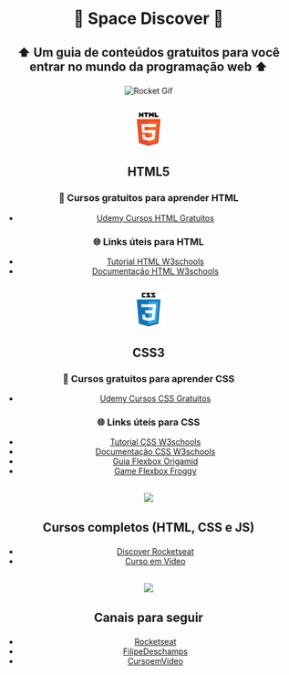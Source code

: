   # <p align="center">🚀 Space Discover 🚀</p>
  ## <p align="center">⬆️ Um guia de conteúdos gratuitos para você entrar no mundo da programação web ⬆️</p>

  <p align="center"><img src="https://c.tenor.com/aqjGQV7crbgAAAAC/rocket.gif" alt="Rocket Gif" /></p>

  ## 

  <p align="center"><img src="https://raw.githubusercontent.com/devicons/devicon/master/icons/html5/html5-original-wordmark.svg" width="60" /> </p>
  
  ## <p align="center">HTML5</p>

  ### <p align="center">📓 Cursos gratuitos para aprender HTML</p>
  <nav>
    <ul align="center">
      <li>
        <a href="https://www.udemy.com/topic/html5/?price=price-free&sort=popularity" target="_blank">Udemy Cursos HTML Gratuitos</a>
      </li>
    </ul>
  </nav>

  ### <p align="center">🌐 Links úteis para HTML</p>
  <nav>
    <ul align="center">
      <li>
        <a href="https://www.w3schools.com/html/default.asp" target="_blank">Tutorial HTML W3schools</a>
      </li>
      <li>
        <a href="https://www.w3schools.com/tags/default.asp" target="_blank">Documentação HTML W3schools</a>
      </li>
    </ul>
  </nav>

  ## 

  <p align="center"><img src="https://raw.githubusercontent.com/devicons/devicon/master/icons/css3/css3-original-wordmark.svg" width="60" /> </p>

  ## <p align="center">CSS3</p>

  ### <p align="center">📓 Cursos gratuitos para aprender CSS</p>
  <nav>
    <ul align="center">
      <li>
        <a href="https://www.udemy.com/topic/css/?price=price-free&sort=popularity" target="_blank">Udemy Cursos CSS Gratuitos</a>
      </li>
    </ul>
  </nav>

  ### <p align="center">🌐 Links úteis para CSS</p>
  <nav>
    <ul align="center">
      <li>
        <a href="https://www.w3schools.com/css/default.asp" target="_blank">Tutorial CSS W3schools</a>
      </li>
      <li>
        <a href="https://www.w3schools.com/cssref/default.asp" target="_blank">Documentação CSS W3schools</a>
      </li>
      <li>
        <a href="https://origamid.com/projetos/flexbox-guia-completo/" target="_blank">Guia Flexbox Origamid</a>
      </li>
      <li>
        <a href="https://flexboxfroggy.com/" target="_blank">Game Flexbox Froggy</a>
      </li>
    </ul>
  </nav>

  ## 

  <p align="center"><img src="http://assets.mktnaweb.com/accounts/2013/02/20/29689/pictures/59/original_%C3%ADcone_cursos.png?1447340854" width="50" /> </p>
  
  ## <p align="center">Cursos completos (HTML, CSS e JS)</p>

  <nav>
    <ul align="center">
      <li>
        <a href="https://www.rocketseat.com.br/discover" target="_blank">Discover Rocketseat</a>
      </li>
      <li>
        <a href="https://www.cursoemvideo.com/" target="_blank">Curso em Video</a>
      </li>
    </ul>
  </nav>

  ## 

  <p align="center"><img src="https://www.apaulista.org.br/wp-content/uploads/2021/02/youtube-logo.png" width="50" /> </p>

  ## <p align="center">Canais para  seguir</p>

  <nav>
    <ul align="center">
      <li>
        <a href="https://www.youtube.com/c/RocketSeat" target="_blank">Rocketseat</a>
      </li>
      <li>
        <a href="https://www.youtube.com/c/FilipeDeschamps" target="_blank">FilipeDeschamps</a>
      </li>
      <li>
        <a href="https://www.youtube.com/c/CursoemVídeo" target="_blank">CursoemVídeo</a>
      </li>
    </ul>
  </nav>
